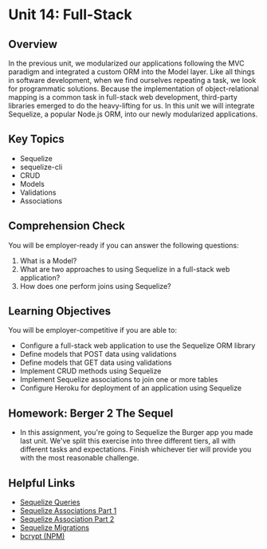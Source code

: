 # Unit 14: Full-Stack

## Overview

In the previous unit, we modularized our applications following the MVC paradigm and integrated a custom ORM into the Model layer. Like all things in software development, when we find ourselves repeating a task, we look for programmatic solutions. Because the implementation of object-relational mapping is a common task in full-stack web development, third-party libraries emerged to do the heavy-lifting for us. In this unit we will integrate Sequelize, a popular Node.js ORM, into our newly modularized applications.

## Key Topics

- Sequelize
- sequelize-cli
- CRUD
- Models
- Validations
- Associations

## Comprehension Check

You will be employer-ready if you can answer the following questions:

1. What is a Model?
2. What are two approaches to using Sequelize in a full-stack web application?
3. How does one perform joins using Sequelize?

## Learning Objectives

You will be employer-competitive if you are able to:

- Configure a full-stack web application to use the Sequelize ORM library
- Define models that POST data using validations
- Define models that GET data using validations
- Implement CRUD methods using Sequelize
- Implement Sequelize associations to join one or more tables
- Configure Heroku for deployment of an application using Sequelize

## Homework: Berger 2 The Sequel

- In this assignment, you're going to Sequelize the Burger app you made last unit. We've split this exercise into three different tiers, all with different tasks and expectations. Finish whichever tier will provide you with the most reasonable challenge.

## Helpful Links

- [Sequelize Queries](http://docs.sequelizejs.com/en/latest/docs/querying/)
- [Sequelize Associations Part 1](http://docs.sequelizejs.com/en/latest/docs/associations/)
- [Sequelize Association Part 2](http://docs.sequelizejs.com/en/latest/api/associations/)
- [Sequelize Migrations](http://docs.sequelizejs.com/en/latest/docs/migrations/)
- [bcrypt (NPM)](https://www.npmjs.com/package/bcrypt)
